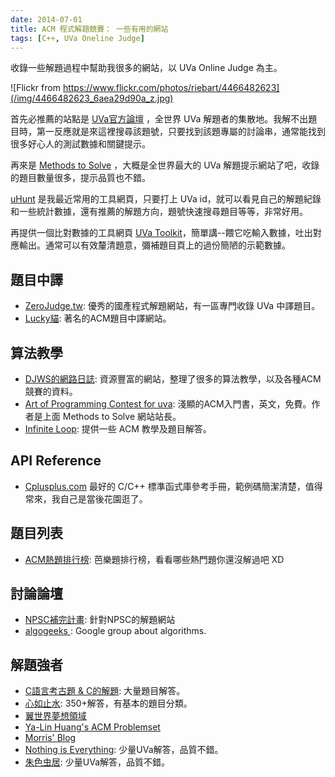 ```yaml
---
date: 2014-07-01
title: ACM 程式解題競賽： 一些有用的網站
tags: [C++, UVa Oneline Judge]
---
```


收錄一些解題過程中幫助我很多的網站，以 UVa Online Judge 為主。

![Flickr from https://www.flickr.com/photos/riebart/4466482623](/img/4466482623_6aea29d90a_z.jpg)

首先必推薦的站點是 [UVa官方論壇](http://acm.uva.es/board/) ，全世界 UVa 解題者的集散地。我解不出題目時，第一反應就是來這裡搜尋該題號，只要找到該題專屬的討論串，通常能找到很多好心人的測試數據和關鍵提示。

再來是 [Methods to Solve]( http://www.comp.nus.edu.sg/~stevenha/programming/acmoj.html ) ，大概是全世界最大的 UVa 解題提示網站了吧，收錄的題目數量很多，提示品質也不錯。

[uHunt](http://uhunt.felix-halim.net/) 是我最近常用的工具網頁，只要打上 UVa id，就可以看見自己的解題紀錄和一些統計數據，還有推薦的解題方向，題號快速搜尋題目等等，非常好用。

再提供一個比對數據的工具網頁 [UVa Toolkit](http://uvatoolkit.com/problemssolve.php)，簡單講--餵它吃輸入數據，吐出對應輸出。通常可以有效釐清題意，彌補題目頁上的過份簡陋的示範數據。

## 題目中譯

- [ZeroJudge.tw](http://zerojudge.tw‎/): 優秀的國產程式解題網站，有一區專門收錄 UVa 中譯題目。
- [Lucky貓](http://luckycat.kshs.kh.edu.tw/): 著名的ACM題目中譯網站。

## 算法教學

- [DJWS的網路日誌](http://www.csie.ntnu.edu.tw/~u91029/): 資源豐富的網站，整理了很多的算法教學，以及各種ACM競賽的資料。
- [Art of Programming Contest for uva](http://www.acmsolver.org/?tag=art-of-programming-contest/): 淺顯的ACM入門書，英文，免費。作者是上面 Methods to Solve 網站站長。
- [Infinite Loop](http://program-lover.blogspot.tw/2008/04/acm-online-judge.html): 提供一些 ACM 教學及題目解答。

## API Reference

- [Cplusplus.com](http://www.cplusplus.com/reference/)
  最好的 C/C++ 標準函式庫參考手冊，範例碼簡潔清楚，值得常來，我自己是當後花園逛了。

## 題目列表

- [ACM熱題排行榜](http://www.angelfire.com/on4/surbaniak/acm_grading_score.htm): 芭樂題排行榜，看看哪些熱門題你還沒解過吧 XD

## 討論論壇

- [NPSC補完計畫](http://www3.tcgs.tc.edu.tw/npsc/index.php): 針對NPSC的解題網站
- [algogeeks ](http://www.mail-archive.com/algogeeks@googlegroups.com/): Google group about algorithms.

## 解題強者

- [C語言考古題 &amp; C的解題](http://using-c.blogspot.com/): 大量題目解答。
- [心如止水](http://www.cppblog.com/rakerichard/): 350+解答，有基本的題目分類。
- [翼世界夢想領域](http://knightzone.org/?cat=24)
- [Ya-Lin Huang's ACM Problemset](http://yalin.tw/acm.php)
- [Morris' Blog](http://morris821028.github.io/categories/%E8%A7%A3%E9%A1%8C%E5%8D%80/%E8%A7%A3%E9%A1%8C%E5%8D%80-UVa/)
- [Nothing is Everything](http://new-acos.blogspot.com/search/label/ACM): 少量UVa解答，品質不錯。
- [朱色虫居](http://redbug0314.blogspot.tw/search/label/ACM): 少量UVa解答，品質不錯。
